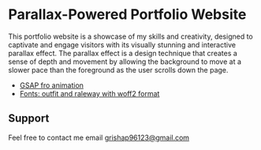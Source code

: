 #  Parallax-Powered Portfolio Website

 This portfolio website is a showcase of my skills and creativity, designed to captivate and engage visitors with its visually stunning and interactive parallax effect. The parallax effect is a design technique that creates a sense of depth and movement by allowing the background to move at a slower pace than the foreground as the user scrolls down the page. 

 - [GSAP fro animation](https://greensock.com/gsap/)
 - [Fonts: outfit and raleway with woff2 format](https://github.com/matiassingers/awesome-readme)


## Support

Feel free to contact me email grishap96123@gmail.com

